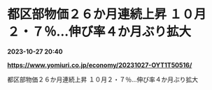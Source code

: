 # 都区部物価２６か月連続上昇 １０月２・７％…伸び率４か月ぶり拡大

**2023-10-27 20:40**

**https://www.yomiuri.co.jp/economy/20231027-OYT1T50516/**

都区部物価２６か月連続上昇 １０月２・７％…伸び率４か月ぶり拡大